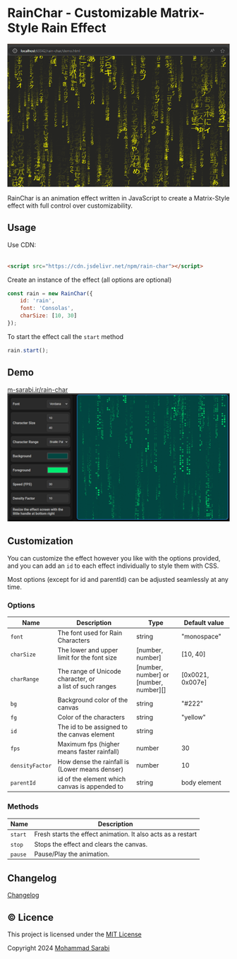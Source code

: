 # RainChar - Customizable Matrix-Style Rain Effect

![A dark background with flowing streams of Japanese characters in and yellow cascading downwards.](assets/banner.png?raw=true)

RainChar is an animation effect written in JavaScript to create a Matrix-Style effect
with full control over customizability.

## Usage

Use CDN:

```html

<script src="https://cdn.jsdelivr.net/npm/rain-char"></script>
```

Create an instance of the effect (all options are optional)

```javascript
const rain = new RainChar({
    id: 'rain',
    font: 'Consolas',
    charSize: [10, 30]
});
```

To start the effect call the `start` method

```javascript
rain.start();
```

## Demo

[m-sarabi.ir/rain-char](https://m-sarabi.ir/rain-char/)
![A matrix-style image generator interface with options for font, character size, character range, background, foreground, speed, density factor, and resizing the effect screen.](assets/demo-screen.png?raw=true)

## Customization

You can customize the effect however you like with the options provided,
and you can add an `id` to each effect individually to style them with CSS.

Most options (except for id and parentId) can be adjusted seamlessly at any time.

### Options

| Name            | Description                                                  | Type                                       | Default value    |
|-----------------|--------------------------------------------------------------|--------------------------------------------|------------------|
| `font`          | The font used for Rain Characters                            | string                                     | "monospace"      |
| `charSize`      | The lower and upper limit for the font size                  | [number, number]                           | [10, 40]         |
| `charRange`     | The range of Unicode character, or<br> a list of such ranges | [number, number] or <br>[number, number][] | [0x0021, 0x007e] |
| `bg`            | Background color of the canvas                               | string                                     | "#222"           |
| `fg`            | Color of the characters                                      | string                                     | "yellow"         |
| `id`            | The id to be assigned to the canvas element                  | string                                     |                  |
| `fps`           | Maximum fps (higher means faster rainfall)                   | number                                     | 30               |
| `densityFactor` | How dense the rainfall is (Lower means denser)               | number                                     | 10               |
| `parentId`      | id of the element which canvas is appended to                | string                                     | body element     |

### Methods

| Name    | Description                                                  |
|---------|--------------------------------------------------------------|
| `start` | Fresh starts the effect animation. It also acts as a restart |
| `stop`  | Stops the effect and clears the canvas.                      |
| `pause` | Pause/Play the animation.                                    |

## Changelog

[Changelog](changelog.md)

## ©️ Licence

This project is licensed under the [MIT License](https://opensource.org/license/MIT)

Copyright 2024 [Mohammad Sarabi](https://m-sarabi.ir)

